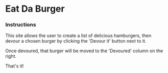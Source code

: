 # Eat Da Burger

### Instructions

This site allows the user to create a list of delicious hamburgers, then devour a chosen burger by clicking the 'Devour it' button next to it.

Once devoured, that burger will be moved to the 'Devoured' column on the right.

That's it!